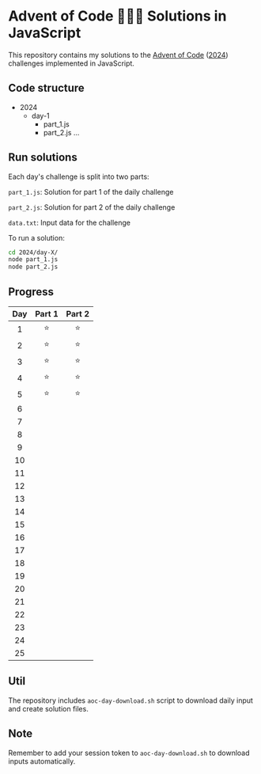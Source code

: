 # Advent of Code 🎄🎅🏻 Solutions in JavaScript
This repository contains my solutions to the [Advent of Code](https://adventofcode.com/) ([2024](https://adventofcode.com/2024)) challenges implemented in JavaScript.

## Code structure

+ 2024
  + day-1
     + part_1.js
     + part_2.js
    ...

## Run solutions
Each day's challenge is split into two parts:

`part_1.js`: Solution for part 1 of the daily challenge

`part_2.js`: Solution for part 2 of the daily challenge

`data.txt`: Input data for the challenge

To run a solution:
```bash
cd 2024/day-X/
node part_1.js
node part_2.js
```

## Progress
|Day    |Part 1 |Part 2 |
|:-----:|:-----:|:-----:|
|1      |   ⭐  |  ⭐   |
|2     |    ⭐  |  ⭐   | 
|3      |    ⭐  |  ⭐   |
|4      |    ⭐  |  ⭐   |
|5     |    ⭐  |  ⭐   |
|6      |     |     |
|7      |     |     |
|8      |     |     |
|9      |     |     |
|10      |     |     |
|11      |     |     |
|12      |     |     |
|13      |     |     |
|14      |     |     |
|15      |     |     |
|16      |     |     |
|17      |     |     |
|18      |     |     |
|19      |     |     |
|20      |     |     |
|21      |     |     |
|22      |     |     |
|23      |     |     |
|24      |     |     |
|25      |     |     |

## Util
The repository includes `aoc-day-download.sh` script to download daily input and create solution files.

## Note
Remember to add your session token to `aoc-day-download.sh` to download inputs automatically.
